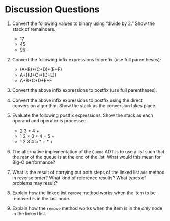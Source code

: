 Discussion Questions
====================

1.  Convert the following values to binary using “divide by 2.” Show the
    stack of remainders.
    -   17
    -   45
    -   96

2.  Convert the following infix expressions to prefix (use full
    parentheses):
    -   (A+B)\*(C+D)\*(E+F)
    -   A+((B+C)\*(D+E))
    -   A\*B\*C\*D+E+F

3.  Convert the above infix expressions to postfix (use
    full parentheses).
4.  Convert the above infix expressions to postfix using the direct
    conversion algorithm. Show the stack as the conversion takes place.
5.  Evaluate the following postfix expressions. Show the stack as each
    operand and operator is processed.
    -   2 3 \* 4 +
    -   1 2 + 3 + 4 + 5 +
    -   1 2 3 4 5 \* + \* +

6.  The alternative implementation of the `Queue` ADT is to use a list
    such that the rear of the queue is at the end of the list. What
    would this mean for Big-O performance?
7.  What is the result of carrying out both steps of the linked list
    `add` method in reverse order? What kind of reference results? What
    types of problems may result?
8.  Explain how the linked list `remove` method works when the item to
    be removed is in the last node.
9.  Explain how the `remove` method works when the item is in the *only*
    node in the linked list.

